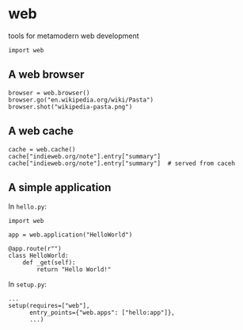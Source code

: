# web
tools for metamodern web development

    import web

## A web browser

    browser = web.browser()
    browser.go("en.wikipedia.org/wiki/Pasta")
    browser.shot("wikipedia-pasta.png")

## A web cache

    cache = web.cache()
    cache["indieweb.org/note"].entry["summary"]
    cache["indieweb.org/note"].entry["summary"]  # served from caceh

## A simple application

In `hello.py`:

    import web

    app = web.application("HelloWorld")

    @app.route(r"")
    class HelloWorld:
        def _get(self):
            return "Hello World!"

In `setup.py`:

    ...
    setup(requires=["web"],
          entry_points={"web.apps": ["hello:app"]},
          ...)
